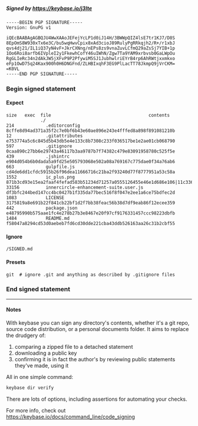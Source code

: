##### Signed by https://keybase.io/j3lte
```
-----BEGIN PGP SIGNATURE-----
Version: GnuPG v1

iQEcBAABAgAGBQJU4WwXAAoJEFejYcLP1d0iJ14H/3BWWpQIZ4lsE7tr1KJ7/D8S
8EpOmS8W930xTx6e3C/bu5wqHwvCpix8xAd3cioJ89RulyPgRRkqjh2/R+/r1xbJ
qvs4dj21/IL1iQ37yN4vF+JkrCXNng/nEPs8zs9vnaZuvLCfmQ29aZsSj7YIB+1p
1Oo6Roi8arfb6IVpleI2y1FkewhCofY46uIWhN/Zgw7Ta9YAM9xrbvsb0GaLWpOu
RgGLIeRc34n2dAkJW5jXFvP9P2PfywiM5SJ1JubhwlriEYrB4rp6AhRWtjxxmkxo
eFp1OwD75q24Kax900h0H6DNGFnd/ZLHBIxqhF3EG9PlLacTT78JkmpQ9jVrCKM=
=K0VL
-----END PGP SIGNATURE-----

```

<!-- END SIGNATURES -->

### Begin signed statement 

#### Expect

```
size   exec  file                                     contents                                                                                                                         
             ./                                                                                                                                                                        
214            .editorconfig                          8cffe8d94ad371a35f2c7e0bf6b43e60ae896e243e4fffed8a898f891081210b                                                                 
12             .gitattributes                         e753774a5c6c845d5b43db5e4e133c8b7308c233f036517be1e2ae01cb068790                                                                 
597            .gitignore                             0caa890c27bb6e29743a46117b3aa9787b7f74382c479e83091958780c525f5e                                                                 
439            .jshintrc                              e904d054b6b0dada5a9fd25e505793068e502a08a769167c775dae0f34a76ab6                                                                 
663            gulpfile.js                            cd4de6dd1cfdc5915b26f96dea11666716c21ba2f93240d77f8777951a53c58a                                                                 
1552           ic_plus.png                            871b3cd93e15ea2faaf4fefad583b51234d71257a0555126455e46e1d686e106|11c336241befe6205f19bb9864fe33ec4e9a867447a53f9fc0afe4203268441c
33156          innercircle-enhancement-suite.user.js  df3bfc244bed147cc4bc0427b1f335da77bec516f8f047e2ee1a6ce75bdfec2d                                                                 
1083           LICENSE                                3175819a8e691b22f841cb22bf1d2f7bb38feac56b38d7df9eab86f12ecee359                                                                 
442            package.json                           e48795990b575aae1fc4e278b27b3e8467e20f97cf9176331457ccc98223dbfb                                                                 
1484           README.md                              f58047a8294cd53d0aebeb7fd6cd30dde221cba43ddb526163aa26c31b2cbf55                                                                 
```

#### Ignore

```
/SIGNED.md
```

#### Presets

```
git  # ignore .git and anything as described by .gitignore files
```

<!-- summarize version = 0.0.9 -->

### End signed statement

<hr>

#### Notes

With keybase you can sign any directory's contents, whether it's a git repo,
source code distribution, or a personal documents folder. It aims to replace the drudgery of:

  1. comparing a zipped file to a detached statement
  2. downloading a public key
  3. confirming it is in fact the author's by reviewing public statements they've made, using it

All in one simple command:

```bash
keybase dir verify
```

There are lots of options, including assertions for automating your checks.

For more info, check out https://keybase.io/docs/command_line/code_signing